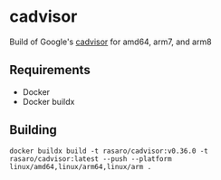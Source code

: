 # cadvisor

Build of Google's [cadvisor](https://github.com/google/cadvisor) for amd64, arm7, and arm8

## Requirements

- Docker
- Docker buildx

## Building

```
docker buildx build -t rasaro/cadvisor:v0.36.0 -t rasaro/cadvisor:latest --push --platform linux/amd64,linux/arm64,linux/arm .
```
